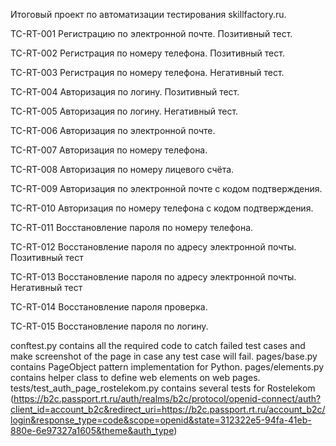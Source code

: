 Итоговый проект по автоматизации тестирования skillfactory.ru.

TC-RT-001 Регистрацию по электронной почте. Позитивный тест.

TC-RT-002 Регистрация по номеру телефона. Позитивный тест.

TC-RT-003 Регистрация по номеру телефона. Негативный тест.

TC-RT-004 Авторизация по логину. Позитивный тест.

TC-RT-005 Авторизация по логину. Негативный тест.

TC-RT-006 Авторизация по электронной почте.

TC-RT-007 Авторизация по номеру телефона.

TC-RT-008 Авторизация по номеру лицевого счёта.

TC-RT-009 Авторизация по электронной почте с кодом подтверждения.

TC-RT-010 Авторизация по номеру телефона с кодом подтверждения.

TC-RT-011 Восстановление пароля по номеру телефона.

TC-RT-012 Восстановление пароля по адресу электронной почты. Позитивный тест

TC-RT-013 Восстановление пароля по адресу электронной почты. Негативный тест

TC-RT-014 Восстановление пароля проверка.

TC-RT-015 Восстановление пароля по логину.

conftest.py contains all the required code to catch failed test cases and make screenshot of the page in case any test case will fail.
pages/base.py contains PageObject pattern implementation for Python.
pages/elements.py contains helper class to define web elements on web pages.
tests/test_auth_page_rostelekom.py contains several tests for Rostelekom (https://b2c.passport.rt.ru/auth/realms/b2c/protocol/openid-connect/auth?client_id=account_b2c&redirect_uri=https://b2c.passport.rt.ru/account_b2c/login&response_type=code&scope=openid&state=312322e5-94fa-41eb-880e-6e97327a1605&theme&auth_type)
